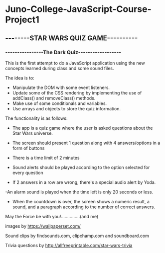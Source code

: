 # Juno-College-JavaScript-Course-Project1

## --------STAR WARS QUIZ GAME----------

### ----------------The Dark Quiz------------------


This is the first attempt to do a JavaScript application using the new concepts learned during class and some sound files.

The idea is to:
- Manipulate the DOM with some event listeners.
- Update some of the CSS rendering by implementing the use of addClass() and removeClass() methods.
- Make use of some conditionals and variables.
- Use arrays and objects to store the quiz information.


The functionality is as follows:

- The app is a quiz game where the user is asked questions about the Star Wars universe.

- The screen should present 1 question along with 4 answers/options in a form of buttons

- There is a time limit of 2 minutes

- Sound alerts should be played according to the option selected for every question

- If 2 answers in a row are wrong, there's a special audio alert by Yoda.

-An alarm sound is played when the time left is only 20 seconds or less.

- When the countdown is over, the screen shows a numeric result, a sound, and a paragraph according to the number of correct answers.


May the Force be with you!...............(and me)

images by https://wallpaperset.com/

Sound clips by findsounds.com, clipchamp.com and soundboard.com

Trivia questions by http://allfreeprintable.com/star-wars-trivia
